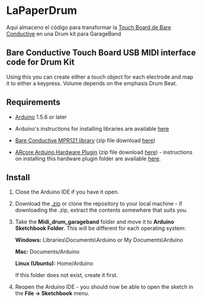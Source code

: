 # LaPaperDrum
Aquí almaceno el código para transformar la [Touch Board de Bare Conductive](http://www.bareconductive.com) en una Drum kit para GarageBand

## Bare Conductive Touch Board USB MIDI interface code for Drum Kit
Using this you can create either a touch object for each electrode and map it to either a keypress.
Volume depends on the emphasis Drum Beat.

## Requirements
* [Arduino](http://arduino.cc/en/Main/Software) 1.5.6 or later

* Arduino's instructions for installing libraries are available [here](http://arduino.cc/en/Guide/Libraries)
	
* [Bare Conductive MPR121 library](https://github.com/bareconductive/mpr121) (zip file download [here](https://github.com/bareconductive/mpr121/archive/public.zip))

* [ARcore Arduino Hardware Plugin](https://github.com/rkistner/arcore) (zip file download [here](https://github.com/rkistner/arcore/archive/master.zip)) - instructions on installing this hardware plugin folder are available [here](https://github.com/rkistner/arcore).


## Install

1. Close the Arduino IDE if you have it open.
1. Download the [.zip](https://github.com/BareConductive/generic-usb-midi-interface/archive/public.zip) or clone the repository to your local machine - if downloading the .zip, extract the contents somewhere that suits you.
1. Take the **Midi_drum_garageband** folder and move it to **Arduino Sketchbook Folder**. This will be different for each operating system: 

	**Windows:** Libraries\\Documents\\Arduino  or  My Documents\\Arduino	
	
	**Mac:** Documents/Arduino
	
	**Linux (Ubuntu):** Home/Arduino


	If this folder does not exist, create it first.
1. Reopen the Arduino IDE - you should now be able to open the sketch in the **File -> Sketchbook** menu.

